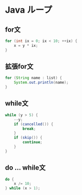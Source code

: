 # Java ループ

## for文

```java
for (int ix = 0; ix < 10; ++ix) {
    x = y * ix;
}
```

## 拡張for文

```java
for (String name : list) {
    System.out.println(name);
}
```

## while文

```java
while (y > 5) {
    --y;
    if (cancelled()) {
        break;
    }
    if (skip()) {
        continue;
    }
}
```

## do ... while文

```java
do {
    x /= 10;
} while (x > 1);
```
